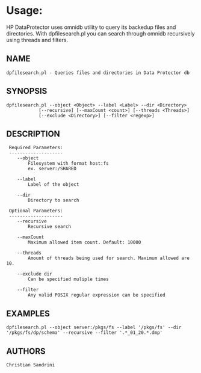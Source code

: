 Usage:
======
HP DataProtector uses omnidb utility to query its backedup files and directories. With dpfilesearch.pl you can search through omnidb recursively using threads and filters.


NAME
-----
    dpfilesearch.pl - Queries files and directories in Data Protector db

SYNOPSIS
--------
    dpfilesearch.pl --object <Object> --label <Label> --dir <Directory>
                [--recursive] [--maxCount <count>] [--threads <Threads>]
                [--exclude <Directory>] [--filter <regexp>]

DESCRIPTION
------------

     Required Parameters:
     --------------------
        --object
            Filesystem with format host:fs
            ex. server:/SHARED

        --label
            Label of the object

        --dir
            Directory to search

     Optional Parameters:
     --------------------
        --recursive
            Recursive search

        --maxCount
            Maximum allowed item count. Default: 10000

        --threads
            Amount of threads being used for search. Maximum allowed are 10.

        --exclude dir
            Can be specified muliple times

        --filter
            Any valid POSIX regular expression can be specified

EXAMPLES
---------

    dpfilesearch.pl --object server:/pkgs/fs --label '/pkgs/fs' --dir '/pkgs/fs/dp/schema' --recursive --filter '.*_01_20.*.dmp'

AUTHORS
--------

    Christian Sandrini
